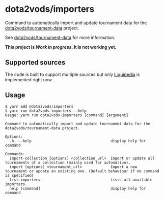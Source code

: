 dota2vods/importers
===================

Command to automatically import and update tournament data for the [dota2vods/tournament-data](https://github.com/dota2vods/tournament-data)
project.

See [dota2vods/tournament-data](https://github.com/dota2vods/tournament-data) for more information.

**This project is *Work in progress*. It is not working yet.**

Supported sources
-----------------

The code is built to support multiple sources but only [Liquipedia](https://liquipedia.net/) is implemented right
now.

Usage
-----

```shell script
$ yarn add @dota2vods/importers
$ yarn run dota2vods-importers --help
Usage: yarn run dota2vods-importers [command] [argument]

Command to automatically import and update tournament data for the dota2vods/tournament-data project.

Options:
  -h, --help                                    display help for command

Commands:
  import-collection [options] <collection_url>  Import or update all tournaments of a collection (mainly used for automation).
  import [options] <tournament_url>             Import a new tournament or update an existing one. (Default behaviour if no command is specified)
  list-importers                                Lists all available importers.
  help [command]                                display help for command
```
